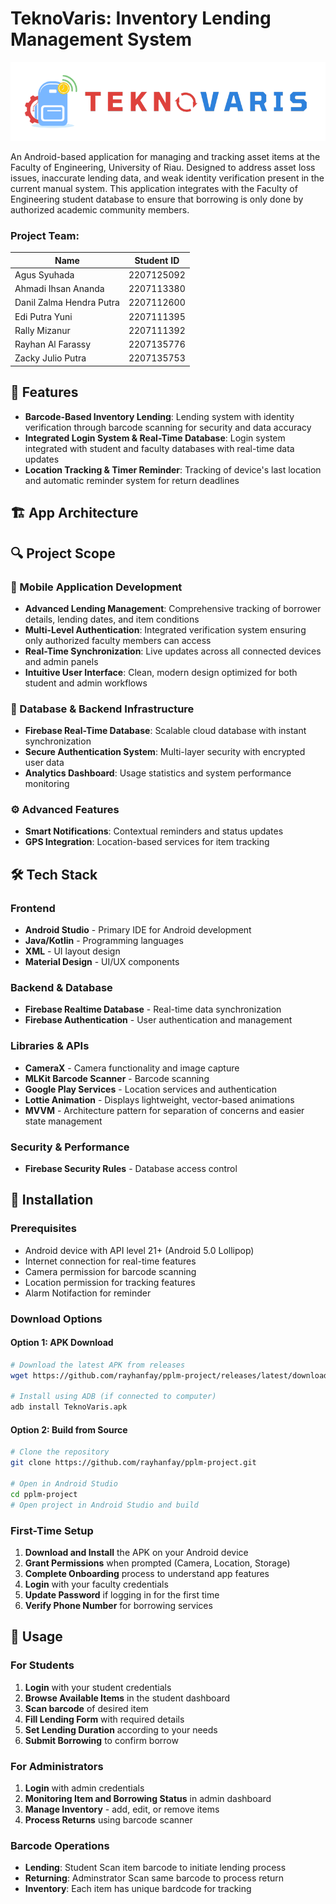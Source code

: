 # TeknoVaris: Inventory Lending Management System

![](images/teknovaris.png)

An Android-based application for managing and tracking asset items at the Faculty of Engineering, University of Riau. Designed to address asset loss issues, inaccurate lending data, and weak identity verification present in the current manual system. This application integrates with the Faculty of Engineering student database to ensure that borrowing is only done by authorized academic community members.

### **Project Team:**

| Name                     | Student ID |
| ------------------------ | ---------- |
| Agus Syuhada             | 2207125092 |
| Ahmadi Ihsan Ananda      | 2207113380 |
| Danil Zalma Hendra Putra | 2207112600 |
| Edi Putra Yuni           | 2207111395 |
| Rally Mizanur            | 2207111392 |
| Rayhan Al Farassy        | 2207135776 |
| Zacky Julio Putra        | 2207135753 |

## 🚀 Features

- **Barcode-Based Inventory Lending**: Lending system with identity verification through barcode scanning for security and data accuracy
- **Integrated Login System & Real-Time Database**: Login system integrated with student and faculty databases with real-time data updates
- **Location Tracking & Timer Reminder**: Tracking of device's last location and automatic reminder system for return deadlines

## 🏗️ App Architecture

## 🔍 Project Scope

### 📱 Mobile Application Development

- **Advanced Lending Management**: Comprehensive tracking of borrower details, lending dates, and item conditions
- **Multi-Level Authentication**: Integrated verification system ensuring only authorized faculty members can access
- **Real-Time Synchronization**: Live updates across all connected devices and admin panels
- **Intuitive User Interface**: Clean, modern design optimized for both student and admin workflows

### 💾 Database & Backend Infrastructure

- **Firebase Real-Time Database**: Scalable cloud database with instant synchronization
- **Secure Authentication System**: Multi-layer security with encrypted user data
- **Analytics Dashboard**: Usage statistics and system performance monitoring

### ⚙️ Advanced Features

- **Smart Notifications**: Contextual reminders and status updates
- **GPS Integration**: Location-based services for item tracking

## 🛠️ Tech Stack

### Frontend

- **Android Studio** - Primary IDE for Android development
- **Java/Kotlin** - Programming languages
- **XML** - UI layout design
- **Material Design** - UI/UX components

### Backend & Database

- **Firebase Realtime Database** - Real-time data synchronization
- **Firebase Authentication** - User authentication and management

### Libraries & APIs

- **CameraX** - Camera functionality and image capture
- **MLKit Barcode Scanner** - Barcode scanning
- **Google Play Services** - Location services and authentication
- **Lottie Animation** - Displays lightweight, vector-based animations
- **MVVM** - Architecture pattern for separation of concerns and easier state management

### Security & Performance

- **Firebase Security Rules** - Database access control

## 📲 Installation

### Prerequisites

- Android device with API level 21+ (Android 5.0 Lollipop)
- Internet connection for real-time features
- Camera permission for barcode scanning
- Location permission for tracking features
- Alarm Notifaction for reminder

### Download Options

#### Option 1: APK Download

```bash
# Download the latest APK from releases
wget https://github.com/rayhanfay/pplm-project/releases/latest/download/TeknoVaris.apk

# Install using ADB (if connected to computer)
adb install TeknoVaris.apk
```

#### Option 2: Build from Source

```bash
# Clone the repository
git clone https://github.com/rayhanfay/pplm-project.git

# Open in Android Studio
cd pplm-project
# Open project in Android Studio and build
```

### First-Time Setup

1. **Download and Install** the APK on your Android device
2. **Grant Permissions** when prompted (Camera, Location, Storage)
3. **Complete Onboarding** process to understand app features
4. **Login** with your faculty credentials
5. **Update Password** if logging in for the first time
6. **Verify Phone Number** for borrowing services

## 🎯 Usage

### For Students

1. **Login** with your student credentials
2. **Browse Available Items** in the student dashboard
3. **Scan barcode** of desired item
4. **Fill Lending Form** with required details
5. **Set Lending Duration** according to your needs
6. **Submit Borrowing** to confirm borrow

### For Administrators

1. **Login** with admin credentials
2. **Monitoring Item and Borrowing Status** in admin dashboard
3. **Manage Inventory** - add, edit, or remove items
4. **Process Returns** using barcode scanner

### Barcode Operations

- **Lending**: Student Scan item barcode to initiate lending process
- **Returning**: Adminstrator Scan same barcode to process return
- **Inventory**: Each item has unique bardcode for tracking
